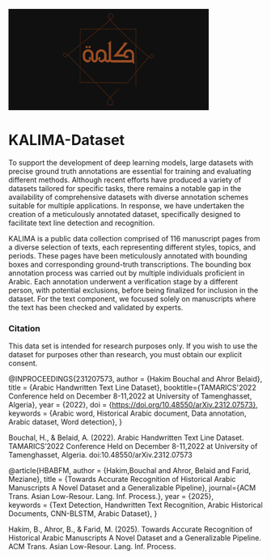 [//]: ![KALIMA](/KALIMA_log.jpg)
<img src="/KALIMA_log.jpg" alt="Texte alternatif"  width="396"  height="200" text-align: center>


# KALIMA-Dataset

To support the development of deep learning models, large datasets with precise ground truth annotations are essential for training and evaluating different methods. Although recent efforts have produced a variety of datasets tailored for specific tasks, there remains a notable gap in the availability of comprehensive datasets with diverse annotation schemes suitable for multiple applications. In response, we have undertaken the creation of a meticulously annotated dataset, specifically designed to facilitate text line detection and recognition.

KALIMA is a public data collection comprised of 116 manuscript pages from a diverse selection of texts, each representing different styles, topics, and periods. These pages have been meticulously annotated with bounding boxes and corresponding ground-truth transcriptions. The bounding box annotation process was carried out by multiple individuals proficient in Arabic. Each annotation underwent a verification stage by a different person, with potential exclusions, before being finalized for inclusion in the dataset. For the text component, we focused solely on manuscripts where the text has been checked and validated by experts.


### Citation
This data set is intended for research purposes only. If you wish to use the dataset for purposes other than research, you must obtain our explicit consent.

@INPROCEEDINGS{231207573,
    author = {Hakim Bouchal and Ahror Belaid},
    title = {Arabic Handwritten Text Line Dataset},
   booktitle={TAMARICS'2022 Conference held on December 8-11,2022 at University of Tamenghasset, Algeria},
    year = {2022},
    doi = {https://doi.org/10.48550/arXiv.2312.07573},
   keywords = {Arabic word, Historical Arabic document, Data annotation, Arabic dataset, Word detection},
}

Bouchal, H., & Belaid, A. (2022). Arabic Handwritten Text Line Dataset. TAMARICS’2022 Conference Held on December 8-11,2022 at University of Tamenghasset, Algeria. doi:10.48550/arXiv.2312.07573

@article{HBABFM,
    author = {Hakim,Bouchal and Ahror, Belaid and Farid, Meziane},
    title = {Towards Accurate Recognition of Historical Arabic Manuscripts A Novel Dataset and a Generalizable Pipeline},
   journal={ACM Trans. Asian Low-Resour. Lang. Inf. Process.}, 
    year = {2025},    
   keywords = {Text Detection, Handwritten Text Recognition, Arabic Historical Documents, CNN-BLSTM, Arabic Dataset},
}

Hakim, B., Ahror, B., & Farid, M. (2025). Towards Accurate Recognition of Historical Arabic Manuscripts A Novel Dataset and a Generalizable Pipeline. ACM Trans. Asian Low-Resour. Lang. Inf. Process.
